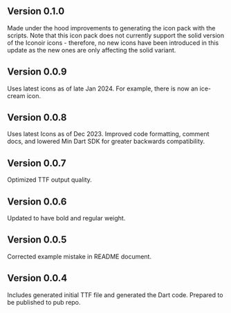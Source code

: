 ## Version 0.1.0

Made under the hood improvements to generating the icon pack with the scripts. Note that this icon pack does not currently support the solid version of the Iconoir icons - therefore, no new icons have been introduced in this update as the new ones are only affecting the solid variant.

## Version 0.0.9

Uses latest icons as of late Jan 2024. For example, there is now an ice-cream icon.

## Version 0.0.8

Uses latest Icons as of Dec 2023. Improved code formatting, comment docs, and lowered Min Dart SDK for greater backwards compatibility.

## Version 0.0.7

Optimized TTF output quality.

## Version 0.0.6

Updated to have bold and regular weight.

## Version 0.0.5

Corrected example mistake in README document.

## Version 0.0.4

Includes generated initial TTF file and generated the Dart code. Prepared to be published to pub repo.